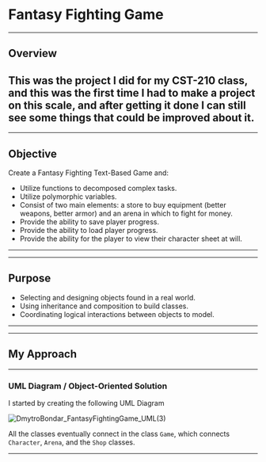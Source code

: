 # Fantasy Fighting Game

---
## Overview
This was the project I did for my CST-210 class, and this was the first time I had to make a project on this scale,
and after getting it done I can still see some things that could be improved about it.
---

---
## Objective
Create a Fantasy Fighting Text-Based Game and:
* Utilize functions to decomposed complex tasks. 
* Utilize polymorphic variables. 
* Consist of two main elements: a store to buy equipment (better weapons, better armor) and an arena in which to fight for money. 
* Provide the ability to save player progress. 
* Provide the ability to load player progress.
* Provide the ability for the player to view their character sheet at will.
---

---
## Purpose
* Selecting and designing objects found in a real world. 
* Using inheritance and composition to build classes. 
* Coordinating logical interactions between objects to model. 
---

---
## My Approach
---
### UML Diagram / Object-Oriented Solution
I started by creating the following UML Diagram

![DmytroBondar_FantasyFightingGame_UML(3)](https://user-images.githubusercontent.com/59861277/163662888-178e8fbf-39d8-4ac5-9e98-7845bed94f8b.png)

All the classes eventually connect in the class `Game`, which connects `Character`, `Arena`, and the `Shop` classes.

---
